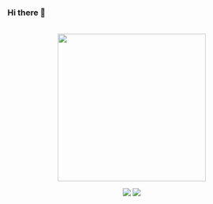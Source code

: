 ### Hi there 👋

<!--
**mangipudiprashanth7/mangipudiprashanth7** is a ✨ _special_ ✨ repository because its `README.md` (this file) appears on your GitHub profile.

Here are some ideas to get you started:

- 🔭 I’m currently working on ...
- 🌱 I’m currently learning ...
- 👯 I’m looking to collaborate on ...
- 🤔 I’m looking for help with ...
- 💬 Ask me about ...
- 📫 How to reach me: ...
- 😄 Pronouns: ...
- ⚡ Fun fact: ...
<img src="https://hitcounter.pythonanywhere.com/count/tag.svg?url=https%3A%2F%2Fgithub.com%2Fmangipudiprashanth7" alt="Hits">
src="https://media.giphy.com/media/p4NLw3I4U0idi/giphy.gif"
-->

<div align="center">
 

<br>

 <img src="https://media.giphy.com/media/11vhCpFcD3um7m/giphy.gif" width='300'>
</div>

<p align = "center">
  <img src = "https://github-readme-stats.vercel.app/api?username=mangipudiprashanth7&show_icons=true&hide_border=true">
  <img src = "https://github-readme-stats.vercel.app/api/top-langs/?username=mangipudiprashanth7&hide_langs_below=12&hide_border=true">
</p>

